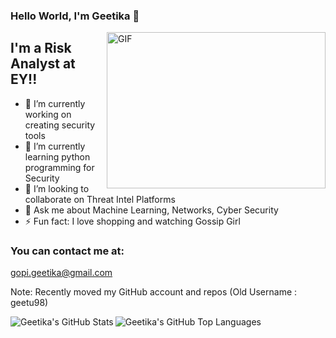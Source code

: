 ### Hello World, I'm Geetika  👋

 <img align="right" alt="GIF" src="https://github.com/arsentieva/arsentieva/blob/main/code.gif?raw=true" width="350" height="250" />


## I'm a Risk Analyst at EY!!
- 🔭 I’m currently working on creating security tools
- 🌱 I’m currently learning python programming for Security
- 👯 I’m looking to collaborate on Threat Intel Platforms
- 💬 Ask me about Machine Learning, Networks, Cyber Security
- ⚡ Fun fact: I love shopping and watching Gossip Girl

### You can contact me at:
gopi.geetika@gmail.com

Note: Recently moved my GitHub account and repos (Old Username : geetu98)


<img align="left" alt="Geetika's GitHub Stats" src="https://github-readme-stats.vercel.app/api?username=geetu98&show_icons=true&hide_border=true" />

<img align="left" alt="Geetika's GitHub Top Languages" src="https://github-readme-stats.vercel.app/api/top-langs/?username=geetu98" />
